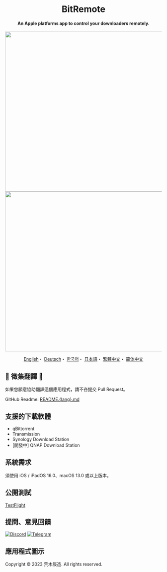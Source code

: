 <h1 align="center">BitRemote</h1>

<h4 align="center">An Apple platforms app to control your downloaders remotely.</h4>

<p align="center">
<img src="https://user-images.githubusercontent.com/31207151/229284410-56e3b2c0-8aa3-4650-8e8a-05b14ba9f70b.png#gh-light-mode-only" width="512"></img>
<img src="https://user-images.githubusercontent.com/31207151/229284414-977bb152-2879-44b8-b67a-cb4223751fb5.png#gh-dark-mode-only" width="512"></img>
</p>

<p align="center">
  <a href="/README.md">English</a>・
  <a href="/READMEs/README.de.md">Deutsch</a>・
  <a href="/READMEs/README.ko.md">한국어</a>・
  <a href="/READMEs/README.jpn.md">日本語</a>・
  <a href="/READMEs/README.cht.md">繁體中文</a>・
  <a href="/READMEs/README.chs.md">简体中文</a>
</p>

## 📢 徵集翻譯 📢
如果您願意協助翻譯這個應用程式，請不吝提交 Pull Request。

GitHub Readme: [README.{lang}.md](/READMEs)

## 支援的下載軟體
- qBittorrent
- Transmission
- Synology Download Station
- [開發中] QNAP Download Station

## 系統需求
須使用 iOS / iPadOS 16.0、macOS 13.0 或以上版本。

## 公開測試
[TestFlight](https://testflight.apple.com/join/yOuPRI3A)

## 提問、意見回饋
[![Discord](https://img.shields.io/badge/Discord-7289DA?style=for-the-badge&logo=discord&logoColor=white)](https://discord.gg/EMGZVap4)
[![Telegram](https://img.shields.io/badge/Telegram-2CA5E0?style=for-the-badge&logo=telegram&logoColor=white)](https://t.me/bitremote)

## 應用程式圖示
Copyright © 2023 荒木辰造. All rights reserved.
